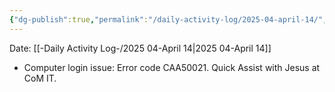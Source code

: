 ```yaml
---
{"dg-publish":true,"permalink":"/daily-activity-log/2025-04-april-14/","noteIcon":"","created":"2025-05-23T14:53:48.895-05:00"}
---
```


Date: [[-Daily Activity Log-/2025 04-April 14\|2025 04-April 14]]

- Computer login issue: Error code CAA50021. Quick Assist with Jesus at CoM IT.